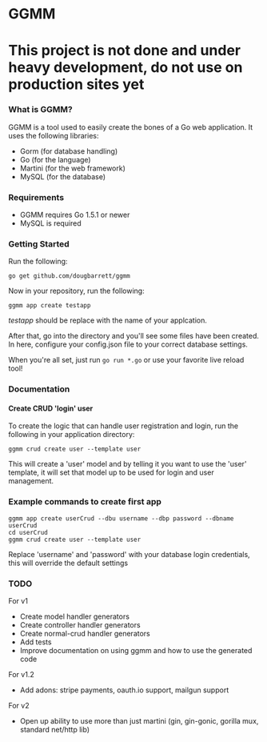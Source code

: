 # GGMM

# This project is not done and under heavy development, do not use on production sites yet

### What is GGMM?

GGMM is a tool used to easily create the bones of a Go web application.  It uses the following libraries:

* Gorm (for database handling)
* Go (for the language)
* Martini (for the web framework)
* MySQL (for the database)

### Requirements

- GGMM requires Go 1.5.1 or newer
- MySQL is required

### Getting Started

Run the following:

````
go get github.com/dougbarrett/ggmm
````

Now in your repository, run the following:

````
ggmm app create testapp
````

*testapp* should be replace with the name of your applcation.

After that, go into the directory and you'll see some files have been created.  In here, configure your config.json file to your correct database settings.

When you're all set, just run `go run *.go` or use your favorite live reload tool!

### Documentation

#### Create CRUD 'login' user

To create the logic that can handle user registration and login, run the following in your application directory:

````
ggmm crud create user --template user
````

This will create a 'user' model and by telling it you want to use the 'user' template, it will set that model up to be used for login and user management.

### Example commands to create first app

````
ggmm app create userCrud --dbu username --dbp password --dbname userCrud
cd userCrud
ggmm crud create user --template user
````

Replace 'username' and 'password' with your database login credentials, this will override the default settings

### TODO

For v1

- Create model handler generators
- Create controller handler generators
- Create normal-crud handler generators
- Add tests
- Improve documentation on using ggmm and how to use the generated code

For v1.2

- Add adons: stripe payments, oauth.io support, mailgun support

For v2

- Open up ability to use more than just martini (gin, gin-gonic, gorilla mux, standard net/http lib)